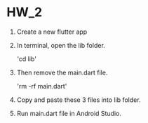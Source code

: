 # HW_2

1. Create a new flutter app
2. In terminal, open the lib folder.

   'cd lib'
4. Then remove the main.dart file.

   'rm -rf main.dart'
6. Copy and paste these 3 files into lib folder.
7. Run main.dart file in Android Studio. 
